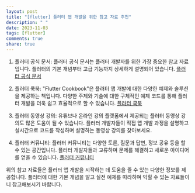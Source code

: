 ```yaml
---
layout: post
title: "[flutter] 플러터 앱 개발을 위한 참고 자료 추천"
description: " "
date: 2023-11-03
tags: [flutter]
comments: true
share: true
---
```


1. 플러터 공식 문서: 플러터 공식 문서는 플러터 개발자를 위한 가장 중요한 참고 자료입니다. 플러터의 기본 개념부터 고급 기능까지 상세하게 설명되어 있습니다. [플러터 공식 문서](https://flutter.dev/docs)

2. 플러터 쿡북: "Flutter Cookbook"은 플러터 앱 개발에 대한 다양한 예제와 솔루션을 제공하는 책입니다. 다양한 주제와 기술에 대한 구체적인 예제 코드를 통해 플러터 개발을 더욱 쉽고 효율적으로 할 수 있습니다. [플러터 쿡북](https://flutter.dev/docs/cookbook)

3. 플러터 동영상 강의: 유튜브나 온라인 강의 플랫폼에서 제공되는 플러터 동영상 강의도 많은 도움이 될 수 있습니다. 플러터 개발자들이 직접 앱 개발 과정을 설명하고 실시간으로 코드를 작성하며 설명하는 동영상 강의를 찾아보세요.

4. 플러터 커뮤니티: 플러터 커뮤니티는 다양한 토론, 질문과 답변, 정보 공유 등을 할 수 있는 공간입니다. 플러터 개발자들과 교류하며 문제를 해결하고 새로운 아이디어를 얻을 수 있습니다. [플러터 커뮤니티](https://flutterkr.dev)

위의 참고 자료들은 플러터 앱 개발을 시작하는 데 도움을 줄 수 있는 다양한 정보를 제공합니다. 플러터에 대한 기본 개념을 알고 실전 예제를 따라하며 익힐 수 있는 자료들이니 참고해보시기 바랍니다.